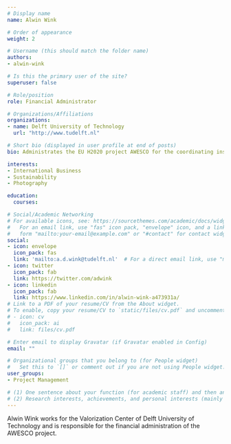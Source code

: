 ```yaml
---
# Display name
name: Alwin Wink

# Order of appearance
weight: 2

# Username (this should match the folder name)
authors:
- alwin-wink

# Is this the primary user of the site?
superuser: false

# Role/position
role: Financial Administrator

# Organizations/Affiliations
organizations:
- name: Delft University of Technology
  url: "http://www.tudelft.nl"

# Short bio (displayed in user profile at end of posts)
bio: Administrates the EU H2020 project AWESCO for the coordinating institution.

interests:
- International Business
- Sustainability
- Photography

education:
  courses:

# Social/Academic Networking
# For available icons, see: https://sourcethemes.com/academic/docs/widgets/#icons
#   For an email link, use "fas" icon pack, "envelope" icon, and a link in the
#   form "mailto:your-email@example.com" or "#contact" for contact widget.
social:
- icon: envelope
  icon_pack: fas
  link: 'mailto:a.d.wink@tudelft.nl'  # For a direct email link, use "mailto:test@example.org".
- icon: twitter
  icon_pack: fab
  link: https://twitter.com/adwink
- icon: linkedin
  icon_pack: fab
  link: https://www.linkedin.com/in/alwin-wink-a473931a/
# Link to a PDF of your resume/CV from the About widget.
# To enable, copy your resume/CV to `static/files/cv.pdf` and uncomment the lines below.  
# - icon: cv
#   icon_pack: ai
#   link: files/cv.pdf

# Enter email to display Gravatar (if Gravatar enabled in Config)
email: ""

# Organizational groups that you belong to (for People widget)
#   Set this to `[]` or comment out if you are not using People widget.  
user_groups:
- Project Management

# (1) One sentence about your function (for academic staff) and then another sentence about your role(s) within the training network
# (2) Research interests, achievements, and personal interests (mainly for researchers)
---
```


Alwin Wink works for the Valorization Center of Delft University of Technology and is responsible for the financial administration of the AWESCO project.
